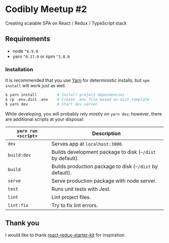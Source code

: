 # Codibly Meetup #2
Creating scalable SPA on React / Redux / TypeScript stack

## Requirements
* node `^6.9.0`
* yarn `^0.17.0` or npm `^3.0.0`

### Installation
It is recommended that you use [Yarn](https://yarnpkg.com/) for deterministic installs, but `npm install` will work just as well.

```bash
$ yarn install         # Install project dependencies
$ cp .env.dist .env    # Create .env file based on dist template
$ yarn dev             # Start dev server
```
While developing, you will probably rely mostly on `yarn dev`; however, there are additional scripts at your disposal:

|`yarn run <script>`| Description |
|-------------------|-------------|
|`dev`              | Serves app at `localhost:3000`. |
|`build:dev`        | Builds development package to disk (`~/dist` by default). |
|`build`            | Builds production package to disk (`~/dist` by default). |
|`serve`            | Serve production package with node server. |
|`test`             | Runs unit tests with Jest.|
|`lint`             | Lint project files. |
|`lint:fix`         | Try to fix lint errors. |

## Thank you
I would like to thank [react-redux-starter-kit](https://github.com/davezuko/react-redux-starter-kit) for inspiration.
